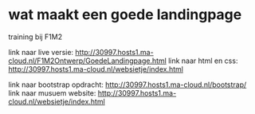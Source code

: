 # wat maakt een goede landingpage
training bij F1M2

link naar live versie: http://30997.hosts1.ma-cloud.nl/F1M2Ontwerp/GoedeLandingpage.html
link naar html en css: http://30997.hosts1.ma-cloud.nl/websietje/index.html

link naar bootstrap opdracht: http://30997.hosts1.ma-cloud.nl/bootstrap/
link naar musuem website: http://30997.hosts1.ma-cloud.nl/websietje/index.html
